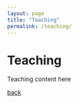 ```yaml
---
layout: page
title: "Teaching"
permalink: /teaching/
---
```


# Teaching
Teaching content here

[back](./)
